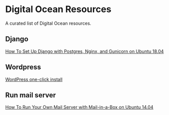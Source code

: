 # Digital Ocean Resources
A curated list of Digital Ocean resources.

## Django
[How To Set Up Django with Postgres, Nginx, and Gunicorn on Ubuntu 18.04](https://www.digitalocean.com/community/tutorials/how-to-set-up-django-with-postgres-nginx-and-gunicorn-on-ubuntu-18-04)

## Wordpress
[WordPress one-click install](https://marketplace.digitalocean.com/apps/wordpress)

## Run mail server
[How To Run Your Own Mail Server with Mail-in-a-Box on Ubuntu 14.04](https://www.digitalocean.com/community/tutorials/how-to-run-your-own-mail-server-with-mail-in-a-box-on-ubuntu-14-04)
